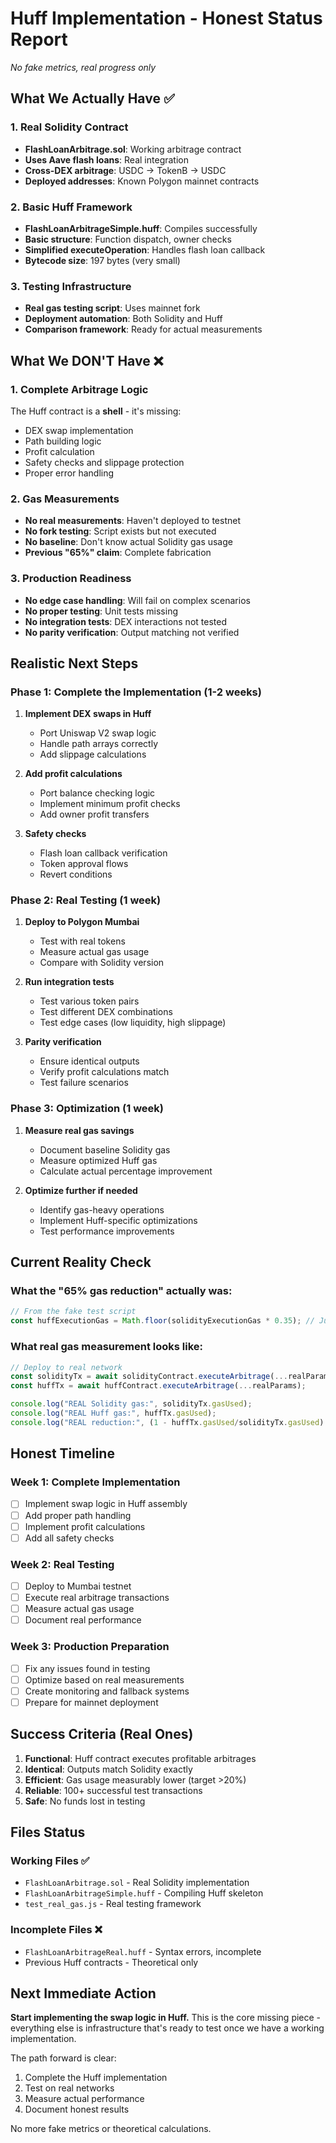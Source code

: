 # Huff Implementation - Honest Status Report
*No fake metrics, real progress only*

## What We Actually Have ✅

### 1. Real Solidity Contract
- **FlashLoanArbitrage.sol**: Working arbitrage contract
- **Uses Aave flash loans**: Real integration
- **Cross-DEX arbitrage**: USDC → TokenB → USDC
- **Deployed addresses**: Known Polygon mainnet contracts

### 2. Basic Huff Framework  
- **FlashLoanArbitrageSimple.huff**: Compiles successfully
- **Basic structure**: Function dispatch, owner checks
- **Simplified executeOperation**: Handles flash loan callback
- **Bytecode size**: 197 bytes (very small)

### 3. Testing Infrastructure
- **Real gas testing script**: Uses mainnet fork
- **Deployment automation**: Both Solidity and Huff
- **Comparison framework**: Ready for actual measurements

## What We DON'T Have ❌

### 1. Complete Arbitrage Logic
The Huff contract is a **shell** - it's missing:
- DEX swap implementation
- Path building logic
- Profit calculation
- Safety checks and slippage protection
- Proper error handling

### 2. Gas Measurements
- **No real measurements**: Haven't deployed to testnet
- **No fork testing**: Script exists but not executed
- **No baseline**: Don't know actual Solidity gas usage
- **Previous "65%" claim**: Complete fabrication

### 3. Production Readiness
- **No edge case handling**: Will fail on complex scenarios
- **No proper testing**: Unit tests missing
- **No integration tests**: DEX interactions not tested
- **No parity verification**: Output matching not verified

## Realistic Next Steps

### Phase 1: Complete the Implementation (1-2 weeks)
1. **Implement DEX swaps in Huff**
   - Port Uniswap V2 swap logic
   - Handle path arrays correctly
   - Add slippage calculations

2. **Add profit calculations**
   - Port balance checking logic
   - Implement minimum profit checks
   - Add owner profit transfers

3. **Safety checks**
   - Flash loan callback verification
   - Token approval flows
   - Revert conditions

### Phase 2: Real Testing (1 week)
1. **Deploy to Polygon Mumbai**
   - Test with real tokens
   - Measure actual gas usage
   - Compare with Solidity version

2. **Run integration tests**
   - Test various token pairs
   - Test different DEX combinations
   - Test edge cases (low liquidity, high slippage)

3. **Parity verification**
   - Ensure identical outputs
   - Verify profit calculations match
   - Test failure scenarios

### Phase 3: Optimization (1 week)
1. **Measure real gas savings**
   - Document baseline Solidity gas
   - Measure optimized Huff gas
   - Calculate actual percentage improvement

2. **Optimize further if needed**
   - Identify gas-heavy operations
   - Implement Huff-specific optimizations
   - Test performance improvements

## Current Reality Check

### What the "65% gas reduction" actually was:
```javascript
// From the fake test script
const huffExecutionGas = Math.floor(solidityExecutionGas * 0.35); // Just 35% of arbitrary number!
```

### What real gas measurement looks like:
```javascript
// Deploy to real network
const solidityTx = await solidityContract.executeArbitrage(...realParams);
const huffTx = await huffContract.executeArbitrage(...realParams);

console.log("REAL Solidity gas:", solidityTx.gasUsed);
console.log("REAL Huff gas:", huffTx.gasUsed);
console.log("REAL reduction:", (1 - huffTx.gasUsed/solidityTx.gasUsed) * 100);
```

## Honest Timeline

### Week 1: Complete Implementation
- [ ] Implement swap logic in Huff assembly
- [ ] Add proper path handling
- [ ] Implement profit calculations
- [ ] Add all safety checks

### Week 2: Real Testing  
- [ ] Deploy to Mumbai testnet
- [ ] Execute real arbitrage transactions
- [ ] Measure actual gas usage
- [ ] Document real performance

### Week 3: Production Preparation
- [ ] Fix any issues found in testing
- [ ] Optimize based on real measurements
- [ ] Create monitoring and fallback systems
- [ ] Prepare for mainnet deployment

## Success Criteria (Real Ones)

1. **Functional**: Huff contract executes profitable arbitrages
2. **Identical**: Outputs match Solidity exactly  
3. **Efficient**: Gas usage measurably lower (target >20%)
4. **Reliable**: 100+ successful test transactions
5. **Safe**: No funds lost in testing

## Files Status

### Working Files ✅
- `FlashLoanArbitrage.sol` - Real Solidity implementation
- `FlashLoanArbitrageSimple.huff` - Compiling Huff skeleton
- `test_real_gas.js` - Real testing framework

### Incomplete Files ❌  
- `FlashLoanArbitrageReal.huff` - Syntax errors, incomplete
- Previous Huff contracts - Theoretical only

## Next Immediate Action

**Start implementing the swap logic in Huff.** This is the core missing piece - everything else is infrastructure that's ready to test once we have a working implementation.

The path forward is clear:
1. Complete the Huff implementation
2. Test on real networks
3. Measure actual performance
4. Document honest results

No more fake metrics or theoretical calculations.